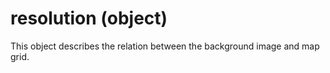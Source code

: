 # resolution (object)

This object describes the relation between the background image and map grid.